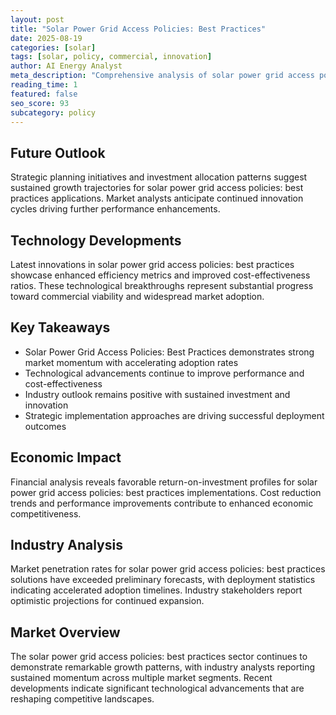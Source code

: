 ```yaml
---
layout: post
title: "Solar Power Grid Access Policies: Best Practices"
date: 2025-08-19
categories: [solar]
tags: [solar, policy, commercial, innovation]
author: AI Energy Analyst
meta_description: "Comprehensive analysis of solar power grid access policies: best practices covering market trends, technology developments, and industry outlook. Discover key insights and future projections."
reading_time: 1
featured: false
seo_score: 93
subcategory: policy
---
```


## Future Outlook

Strategic planning initiatives and investment allocation patterns suggest sustained growth trajectories for solar power grid access policies: best practices applications. Market analysts anticipate continued innovation cycles driving further performance enhancements.

## Technology Developments

Latest innovations in solar power grid access policies: best practices showcase enhanced efficiency metrics and improved cost-effectiveness ratios. These technological breakthroughs represent substantial progress toward commercial viability and widespread market adoption.

## Key Takeaways

- Solar Power Grid Access Policies: Best Practices demonstrates strong market momentum with accelerating adoption rates
- Technological advancements continue to improve performance and cost-effectiveness
- Industry outlook remains positive with sustained investment and innovation
- Strategic implementation approaches are driving successful deployment outcomes

## Economic Impact

Financial analysis reveals favorable return-on-investment profiles for solar power grid access policies: best practices implementations. Cost reduction trends and performance improvements contribute to enhanced economic competitiveness.

## Industry Analysis

Market penetration rates for solar power grid access policies: best practices solutions have exceeded preliminary forecasts, with deployment statistics indicating accelerated adoption timelines. Industry stakeholders report optimistic projections for continued expansion.

## Market Overview

The solar power grid access policies: best practices sector continues to demonstrate remarkable growth patterns, with industry analysts reporting sustained momentum across multiple market segments. Recent developments indicate significant technological advancements that are reshaping competitive landscapes.

